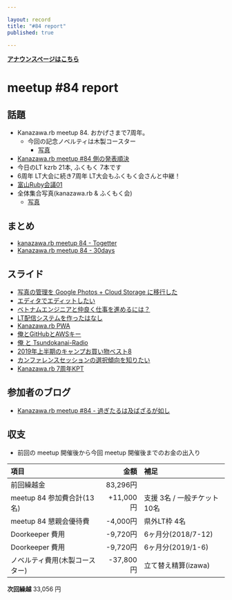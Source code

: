```yaml
---

layout: record
title: "#84 report"
published: true

---
```


<div style="text-align: left;"><a href="./"><strong>アナウンスページはこちら</strong></a></div>

# meetup #84 report

## 話題

* Kanazawa.rb meetup 84. おかげさまで7周年。
  + 今回の記念ノベルティは木製コースター
    + [写真](https://twitter.com/TAKAyuki_atkwsk/status/1162574887011024896)
* [Kanazawa.rb meetup \#84 側の発表順決](https://gist.github.com/wtnabe/f20b994c8dd6b498e91d0d9d3fb75212)
* 今日のLT kzrb 21本, ふくもく 7本です
* 6周年 LT大会に続き7周年 LT大会もふくもく会さんと中継！
* [富山Ruby会議01](https://toyamarb.github.io/toyama-rubykaigi01/)
* 全体集合写真(kanazawa.rb & ふくもく会)
  + [写真](http://30d.jp/kzrb/74/photo/73)

## まとめ

* [kanazawa.rb meetup 84 - Togetter](https://togetter.com/li/1392132)
* [Kanazawa.rb meetup 84 - 30days](http://30d.jp/kzrb/74)

## スライド

* [写真の管理を Google Photos + Cloud Storage に移行した](https://speakerdeck.com/wtnabe/google-photos-and-storage-and-rclone)
* [エディタでエディットしたい](https://speakerdeck.com/wtnabe/let-me-edit-with-editor)
* [ベトナムエンジニアと仲良く仕事を進めるには？](https://docs.google.com/presentation/d/1t65YU47dnd4RwxIu47Uwy7EUR7hKV7jVE7KgSkpPIpY/edit#slide=id.g5fa08ea181_0_0)
* [LT配信システムを作ったはなし](https://speakerdeck.com/izawa/ltpei-xin-sisutemuwozuo-tutahanasi)
* [Kanazawa.rb PWA](https://speakerdeck.com/cottondesu/kanazawa-dot-rb-pwa)
* [俺とGitHubとAWSキー](https://speakerdeck.com/pharaohkj/an-togithubtoawski)
* [俺 と Tsundokanai-Radio](https://speakerdeck.com/pharaohkj/an-to-tsundokanai-radio)
* [2019年上半期のキャンプお買い物ベスト8](https://speakerdeck.com/izawa/2019nian-shang-ban-qi-falsekiyanpuomai-iwu-besuto8)
* [カンファレンスセッションの選択傾向を知りたい](https://speakerdeck.com/takayukiatkwsk/lets-study-trends-of-entry-to-conference-sessions)
* [Kanazawa.rb 7周年KPT](https://speakerdeck.com/cottondesu/kanazawa-dot-rb-7th-anniversary-kpt)

## 参加者のブログ

* [Kanazawa.rb meetup #84 \- 過ぎたるは及ばざるが如し](https://www.aligatame.net/entry/2019/08/19/224309)

## 収支

* 前回の meetup 開催後から今回 meetup 開催後までのお金の出入り

|項目                           |金額         |補足                                               |
|:------------------------------|------------:|:--------------------------------------------------|
| 前回繰越金                    |    83,296円 |                                                   |
| meetup 84 参加費合計(13名)    |   +11,000円 | 支援 3名 / 一般チケット 10名                          |
| meetup 84 懇親会優待費        |    -4,000円 | 県外LT枠 4名                                        |
| Doorkeeper 費用              |    -9,720円 | 6ヶ月分(2018/7-12)                                 |
| Doorkeeper 費用              |    -9,720円 | 6ヶ月分(2019/1-6)                                  |
| ノベルティ費用(木製コースター)   |   -37,800円 | 立て替え精算(izawa)                                 |

**次回繰越**  33,056 円
